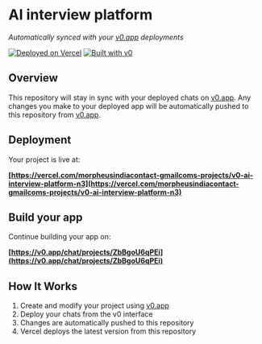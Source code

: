 # AI interview platform

*Automatically synced with your [v0.app](https://v0.app) deployments*

[![Deployed on Vercel](https://img.shields.io/badge/Deployed%20on-Vercel-black?style=for-the-badge&logo=vercel)](https://vercel.com/morpheusindiacontact-gmailcoms-projects/v0-ai-interview-platform-n3)
[![Built with v0](https://img.shields.io/badge/Built%20with-v0.app-black?style=for-the-badge)](https://v0.app/chat/projects/ZbBgoU6qPEi)

## Overview

This repository will stay in sync with your deployed chats on [v0.app](https://v0.app).
Any changes you make to your deployed app will be automatically pushed to this repository from [v0.app](https://v0.app).

## Deployment

Your project is live at:

**[https://vercel.com/morpheusindiacontact-gmailcoms-projects/v0-ai-interview-platform-n3](https://vercel.com/morpheusindiacontact-gmailcoms-projects/v0-ai-interview-platform-n3)**

## Build your app

Continue building your app on:

**[https://v0.app/chat/projects/ZbBgoU6qPEi](https://v0.app/chat/projects/ZbBgoU6qPEi)**

## How It Works

1. Create and modify your project using [v0.app](https://v0.app)
2. Deploy your chats from the v0 interface
3. Changes are automatically pushed to this repository
4. Vercel deploys the latest version from this repository
